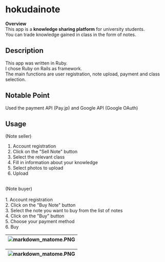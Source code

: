 # hokudainote
**Overview**  
This app is a **knowledge sharing platform** for university students.  
You can trade knowledge gained in class in the form of notes.
<br>
## Description
This app was written in Ruby.<br>I chose Ruby on Rails as framework.<br>
The main functions are user registration, note upload, payment and class selection.<br>

## Notable Point
Used the payment API (Pay.jp) and Google API (Google OAuth)<br>

## Usage
(Note seller)  
1. Account registration  
2. Click on the "Sell Note" button  
3. Select the relevant class  
4. Fill in information about your knowledge  
5. Select photos to upload  
6. Upload  
<br>
(Note buyer)  <br><br>  
  1. Account registration  <br>
  2. Click on the "Buy Note" button  <br>
  3. Select the note you want to buy from the list of notes  <br>
  4. Click on the "Buy" button  <br>
  5. Choose your payment method<br>
  6. Buy   
<br>


|![markdown_matome.PNG](https://gyazo.com/43907a6df6711cf8d51cbb096ae2f43f)
|:-:|


|![markdown_matome.PNG](https://gyazo.com/d58e9cbad4696cf96d3502f39203ea51)
|:-:|
